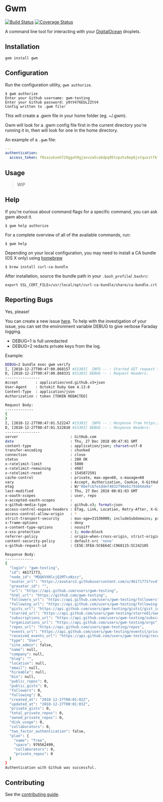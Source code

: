 # Gwm
[![Build Status](https://travis-ci.org/petems/gwm.svg?branch=master)](https://travis-ci.org/petems/gwm)
[![Coverage Status](https://coveralls.io/repos/github/petems/gwm/badge.svg?branch=master)](https://coveralls.io/github/petems/gwm?branch=master)

A command line tool for interacting with your [DigitalOcean](https://www.digitalocean.com/) droplets.

## Installation

    gem install gwm

## Configuration

Run the configuration utility, `gwm authorize`.

    $ gwm authorize
    Enter your Github username: gwm-testing
    Enter your Github password: y9tV476EbL2ZtV4
    Config written to .gwm file!

This will create a .gwm file in your home folder (eg. ~/.gwm).

Gwm will look for a .gwm config file first in the current directory you're running it in, then will look for one in the home directory.

An example of a `.gwm` file:

```yaml
---
authentication:
  access_token: f8sazukxeh729ggxh9gjavvzw5cabdpq95txpzhz6ep6jvtquxztfkf2chyejcsg5
```

## Usage

> WIP

## Help

If you're curious about command flags for a specific command, you can
ask gwm about it.

    $ gwm help authorize

For a complete overview of all of the available commands, run:

    $ gwm help

Depending on your local configuration, you may need to install a CA bundle (OS X only) using [homebrew](http://brew.sh/)

    $ brew install curl-ca-bundle

After installation, source the bundle path in your `.bash_profile`/`.bashrc`:

    export SSL_CERT_FILE=/usr/local/opt/curl-ca-bundle/share/ca-bundle.crt

## Reporting Bugs

Yes, please!

You can create a new issue [here](https://github.com/petems/gwm/issues/new). To help with the investigation of your issue, you can set the environment variable DEBUG to give verbose Faraday logging.

* DEBUG=1 is full unredacted
* DEBUG=2 redacts private keys from the log.

Example:

```bash
DEBUG=2 bundle exec gwm verify
I, [2018-12-27T00:47:00.868157 #15383]  INFO -- : Started GET request to: https://api.github.com/user
D, [2018-12-27T00:47:00.868331 #15383] DEBUG -- : Request Headers:
----------------
Accept        : application/vnd.github.v3+json
User-Agent    : Octokit Ruby Gem 4.13.0
Content-Type  : application/json
Authorization : token [TOKEN REDACTED]

Request Body:
-------------
{
}
I, [2018-12-27T00:47:01.522247 #15383]  INFO -- : Response from https://api.github.com/user; Status: 200; Time: 654.0ms
D, [2018-12-27T00:47:01.522810 #15383] DEBUG -- : Response Headers:
----------------
server                        : GitHub.com
date                          : Thu, 27 Dec 2018 00:47:01 GMT
content-type                  : application/json; charset=utf-8
transfer-encoding             : chunked
connection                    : close
status                        : 200 OK
x-ratelimit-limit             : 5000
x-ratelimit-remaining         : 4987
x-ratelimit-reset             : 1545872591
cache-control                 : private, max-age=60, s-maxage=60
vary                          : Accept, Authorization, Cookie, X-GitHub-OTP
etag                          : W/"08efcbfe1ddef4832f90eb1793844a9a"
last-modified                 : Thu, 27 Dec 2018 00:01:03 GMT
x-oauth-scopes                : user, repo
x-accepted-oauth-scopes       :
x-github-media-type           : github.v3; format=json
access-control-expose-headers : ETag, Link, Location, Retry-After, X-GitHub-OTP, X-RateLimit-Limit, X-RateLimit-Remaining, X-RateLimit-Reset, X-OAuth-Scopes, X-Accepted-OAuth-Scopes, X-Poll-Interval, X-GitHub-Media-Type
access-control-allow-origin   : *
strict-transport-security     : max-age=31536000; includeSubdomains; preload
x-frame-options               : deny
x-content-type-options        : nosniff
x-xss-protection              : 1; mode=block
referrer-policy               : origin-when-cross-origin, strict-origin-when-cross-origin
content-security-policy       : default-src 'none'
x-github-request-id           : CE5E:3FEA:5C6E64C:C968115:5C242105

Response Body:
-------------
{
  "login": "gwm-testing",
  "id": 46171773,
  "node_id": "MDQ6VXNlcjQ2MTcxNzcz",
  "avatar_url": "https://avatars3.githubusercontent.com/u/46171773?v=4",
  "gravatar_id": "",
  "url": "https://api.github.com/users/gwm-testing",
  "html_url": "https://github.com/gwm-testing",
  "followers_url": "https://api.github.com/users/gwm-testing/followers",
  "following_url": "https://api.github.com/users/gwm-testing/following{/other_user}",
  "gists_url": "https://api.github.com/users/gwm-testing/gists{/gist_id}",
  "starred_url": "https://api.github.com/users/gwm-testing/starred{/owner}{/repo}",
  "subscriptions_url": "https://api.github.com/users/gwm-testing/subscriptions",
  "organizations_url": "https://api.github.com/users/gwm-testing/orgs",
  "repos_url": "https://api.github.com/users/gwm-testing/repos",
  "events_url": "https://api.github.com/users/gwm-testing/events{/privacy}",
  "received_events_url": "https://api.github.com/users/gwm-testing/received_events",
  "type": "User",
  "site_admin": false,
  "name": null,
  "company": null,
  "blog": "",
  "location": null,
  "email": null,
  "hireable": null,
  "bio": null,
  "public_repos": 0,
  "public_gists": 0,
  "followers": 0,
  "following": 0,
  "created_at": "2018-12-27T00:01:02Z",
  "updated_at": "2018-12-27T00:01:03Z",
  "private_gists": 0,
  "total_private_repos": 0,
  "owned_private_repos": 0,
  "disk_usage": 0,
  "collaborators": 0,
  "two_factor_authentication": false,
  "plan": {
    "name": "free",
    "space": 976562499,
    "collaborators": 0,
    "private_repos": 0
  }
}
Authentication with Github was successful.
```

## Contributing

See the [contributing guide](CONTRIBUTING.md).
